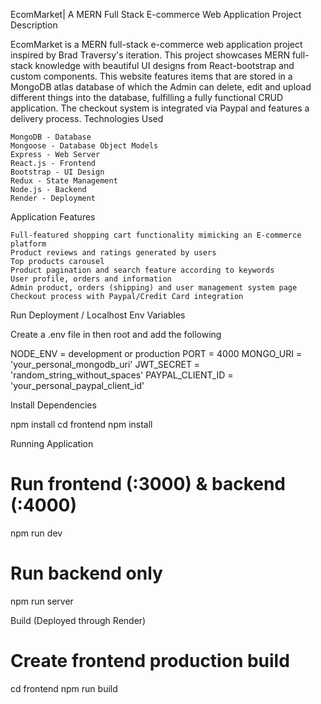 EcomMarket| A MERN Full Stack E-commerce Web Application Project
Description

EcomMarket is a MERN full-stack e-commerce web application project inspired by Brad Traversy's iteration. This project showcases MERN full-stack knowledge with beautiful UI designs from React-bootstrap and custom components. This website features items that are stored in a MongoDB atlas database of which the Admin can delete, edit and upload different things into the database, fulfilling a fully functional CRUD application. The checkout system is integrated via Paypal and features a delivery process.
Technologies Used

    MongoDB - Database
    Mongoose - Database Object Models
    Express - Web Server
    React.js - Frontend
    Bootstrap - UI Design
    Redux - State Management
    Node.js - Backend
    Render - Deployment

Application Features

    Full-featured shopping cart functionality mimicking an E-commerce platform
    Product reviews and ratings generated by users
    Top products carousel
    Product pagination and search feature according to keywords
    User profile, orders and information
    Admin product, orders (shipping) and user management system page
    Checkout process with Paypal/Credit Card integration

Run Deployment / Localhost
Env Variables

Create a .env file in then root and add the following

NODE_ENV = development or production
PORT = 4000
MONGO_URI = 'your_personal_mongodb_uri'
JWT_SECRET = 'random_string_without_spaces'
PAYPAL_CLIENT_ID = 'your_personal_paypal_client_id'

Install Dependencies

npm install
cd frontend
npm install

Running Application

# Run frontend (:3000) & backend (:4000)
npm run dev

# Run backend only
npm run server

Build (Deployed through Render)

# Create frontend production build
cd frontend
npm run build
